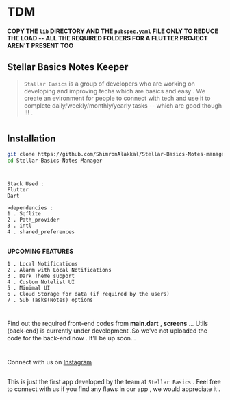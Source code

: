# TDM

**COPY THE `lib` DIRECTORY AND THE `pubspec.yaml` FILE ONLY TO REDUCE THE LOAD -- ALL THE REQUIRED FOLDERS FOR A FLUTTER PROJECT AREN'T PRESENT TOO**


## Stellar Basics Notes Keeper 
> `Stallar Basics` is a group of developers who are working on developing and improving techs which are basics and easy . We create an evironment for people to connect with tech and use it to complete daily/weekly/monthly/yearly tasks -- which are good though !!! .

#
## Installation
```bash
git clone https://github.com/ShimronAlakkal/Stellar-Basics-Notes-manager/
cd Stellar-Basics-Notes-Manager
```

#

```
Stack Used :
Flutter 
Dart

>dependencies :
1 . Sqflite
2 . Path_provider
3 . intl 
4 . shared_preferences

```
##
**UPCOMING FEATURES**
```
1 . Local Notifications
2 . Alarm with Local Notifications
3 . Dark Theme support 
4 . Custom Notelist UI
5 . Minimal UI
6 . Cloud Storage for data (if required by the users)
7 . Sub Tasks(Notes) options
```
#
Find out the required front-end codes from **main.dart** , **screens** ...
Utils (back-end) is currently under development .So we've not uploaded the code for the back-end now . It'll be up soon...
# 
Connect with us on [Instagram](https://www.instagram.com/shimron.alakkal)

##
This is just the first app developed by the team at `Stellar Basics` . Feel free to connect with us if you find any flaws in our app , we would appreciate it .
#

